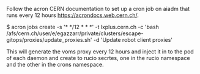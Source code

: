 Follow the acron CERN documentation to set up a cron job on aiadm that runs every 12 hours https://acrondocs.web.cern.ch/. 

$ acron jobs create -s '* */12 * * *' -t lxplus.cern.ch -c 'bash /afs/cern.ch/user/e/egazzarr/private/clusters/escape-gitops/proxies/update_proxies.sh' -d 'Update robot client proxies'

This will generate the voms proxy every 12 hours and inject it in to the pod of each daemon and create to rucio secrtes, one in the rucio namespace and the other in the crons namespace. 